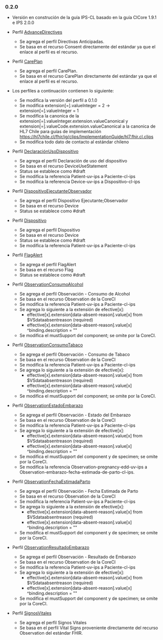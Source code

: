 ### 0.2.0
- Versión en construción de la guía IPS-CL basado en la guía ClCore 1.9.1 e IPS 2.0.0

- Perfil [AdvanceDirectives](StructureDefinition-ConsentClIps.html)
    - Se agrega el perfil Directivas Anticipadas.
    - Se basa en el recurso Consent directamente del estándar ya que el enlace al perfil es el recurso.

- Perfil [CarePlan](StructureDefinition-CarePlanClIps.html)
    - Se agrega el perfil CarePlan.
    - Se basa en el recurso CarePlan directamente del estándar ya que el enlace al perfil es  el recurso.

- Los perfiles a continuación contienen lo siguiente:
    - Se modifica la versión del perfil a 0.1.0
    - Se modifica extension[=].valueInteger = 2 -> extension[=].valueInteger = 1
    - Se modifica la canonica de la extension[=].valueInteger.extension.valueCanonical y extension[=].valueCode.extension.valueCanonical a la canonica de HL7 Chile para guías de implementación https://hl7chile.cl/fhir/ig/clips/ImplementationGuide/hl7.fhir.cl.clips
    - Se modifica todo dato de contacto al estándar chileno


- Perfil [DeclaraciónUsoDispositivo](StructureDefinition-DeclaracionUsoDispositivoClIps.html)
    - Se agrega el perfil Declaración de uso del dispositivo
    - Se basa en el recurso DeviceUseStatement
    - Status se establece como #draft
    - Se modifica la referencia Patient-uv-ips a Paciente-cl-ips
    - Se modifica la referencia Device-uv-ips a Dispositivo-cl-ips

- Perfil [DispositivoEjecutanteObservador](StructureDefinition-DispositivoObservadorClIps.html)
    - Se agrega el perfil Dispositivo Ejecutante;Observador
    - Se basa en el recurso Device
    - Status se establece como #draft

- Perfil [Dispositivo](StructureDefinition-DispositivoClIps.html)
    - Se agrega el perfil Dispositivo 
    - Se basa en el recurso Device
    - Status se establece como #draft
    - Se modifica la referencia Patient-uv-ips a Paciente-cl-ips

- Perfil [FlagAlert](StructureDefinition-FlagAlertClIps.html)
    - Se agrega el perfil FlagAlert 
    - Se basa en el recurso Flag
    - Status se establece como #draft

- Perfil [ObservationConsumoAlcohol](StructureDefinition-ObservationUsoAlcoholClIps.html)
    - Se agrega el perfil Observación - Consumo de Alcohol
    - Se basa en el recurso Observation de la CoreCl
    - Se modifica la referencia Patient-uv-ips a Paciente-cl-ips
    - Se agrega lo siguiente a la extensión de efective[x]:
        - effective[x].extension[data-absent-reason].value[x] from $VSdataabsentreason (required)
        - effective[x].extension[data-absent-reason].value[x] ^binding.description = ""
    - Se modifica el mustSupport del component; se omite por la CoreCl.

- Perfil [ObservationConsumoTabaco](StructureDefinition-ObservationUsoTabacoClIps.html)
    - Se agrega el perfil Observación - Consumo de Tabaco
    - Se basa en el recurso Observation de la CoreCl
    - Se modifica la referencia Patient-uv-ips a Paciente-cl-ips
    - Se agrega lo siguiente a la extensión de efective[x]:
        - effective[x].extension[data-absent-reason].value[x] from $VSdataabsentreason (required)
        - effective[x].extension[data-absent-reason].value[x] ^binding.description = ""
    - Se modifica el mustSupport del component; se omite por la CoreCl.

- Perfil [ObservationEstadoEmbarazo](StructureDefinition-ObservationEstadoEmbarazoClIps.html)
    - Se agrega el perfil Observación - Estado del Embarazo
    - Se basa en el recurso Observation de la CoreCl
    - Se modifica la referencia Patient-uv-ips a Paciente-cl-ips
    - Se agrega lo siguiente a la extensión de efective[x]:
        - effective[x].extension[data-absent-reason].value[x] from $VSdataabsentreason (required)
        - effective[x].extension[data-absent-reason].value[x] ^binding.description = ""
    - Se modifica el mustSupport del component y de specimen; se omite por la CoreCl. 
    - Se modifica la referencia Observation-pregnancy-edd-uv-ips a Observation-embarazo-fecha-estimada-de-parto-cl-ips.

- Perfil [ObservationFechaEstimadaParto](StructureDefinition-ObservationEmbarazoFechaEstimadaDePartoClIps.html)
    - Se agrega el perfil Observación - Fecha Estimada de Parto
    - Se basa en el recurso Observation de la CoreCl
    - Se modifica la referencia Patient-uv-ips a Paciente-cl-ips
    - Se agrega lo siguiente a la extensión de efective[x]:
        - effective[x].extension[data-absent-reason].value[x] from $VSdataabsentreason (required)
        - effective[x].extension[data-absent-reason].value[x] ^binding.description = ""
    - Se modifica el mustSupport del component y de specimen; se omite por la CoreCl.

- Perfil [ObservationResultadoEmbarazo](StructureDefinition-ObservationResultadoEmbarazoClIps.html)
    - Se agrega el perfil Observación - Resultado de Embarazo
    - Se basa en el recurso Observation de la CoreCl
    - Se modifica la referencia Patient-uv-ips a Paciente-cl-ips
    - Se agrega lo siguiente a la extensión de efective[x]:
        - effective[x].extension[data-absent-reason].value[x] from $VSdataabsentreason (required)
        - effective[x].extension[data-absent-reason].value[x] ^binding.description = ""
    - Se modifica el mustSupport del component y de specimen; se omite por la CoreCl.

- Perfil [SignosVitales](StructureDefinition-VitalSignsClIps.html)
    - Se agrega el perfil Signos Vitales
    - Se basa en el perfil Vital Signs proveniente directamente del recurso Observation del estándar FHIR.

